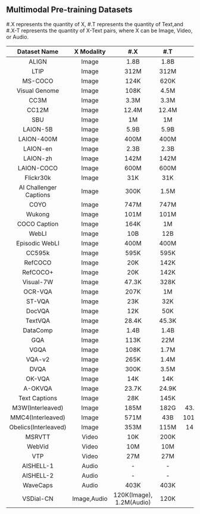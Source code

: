 ## Multimodal Pre-training Datasets

#.X represents the quantity of X, #.T represents the quantity of Text,and #.X-T represents the quantity of X-Text pairs, where X can be Image, Video, or Audio.

|      Dataset Name      | X Modality  |           #.X            |  #.T  |       #.X-T       |
| :--------------------: | :---------: | :----------------------: | :---: | :---------------: |
|         ALIGN          |    Image    |           1.8B           | 1.8B  |       1.8B        |
|          LTIP          |    Image    |           312M           | 312M  |       312M        |
|        MS-COCO         |    Image    |           124K           | 620K  |       620K        |
|     Visual Genome      |    Image    |           108K           | 4.5M  |       4.5M        |
|          CC3M          |    Image    |           3.3M           | 3.3M  |       3.3M        |
|         CC12M          |    Image    |          12.4M           | 12.4M |       12.4M       |
|          SBU           |    Image    |            1M            |  1M   |        1M         |
|        LAION-5B        |    Image    |           5.9B           | 5.9B  |       5.9B        |
|       LAION-400M       |    Image    |           400M           | 400M  |       400M        |
|        LAION-en        |    Image    |           2.3B           | 2.3B  |       2.3B        |
|        LAION-zh        |    Image    |           142M           | 142M  |       142M        |
|       LAION-COCO       |    Image    |           600M           | 600M  |       600M        |
|       Flickr30k        |    Image    |           31K            |  31K  |        31K        |
| AI Challenger Captions |    Image    |           300K           | 1.5M  |       1.5M        |
|          COYO          |    Image    |           747M           | 747M  |       747M        |
|         Wukong         |    Image    |           101M           | 101M  |       101M        |
|      COCO Caption      |    Image    |           164K           |  1M   |        1M         |
|         WebLI          |    Image    |           10B            |  12B  |        12B        |
|     Episodic WebLI     |    Image    |           400M           | 400M  |       400M        |
|         CC595k         |    Image    |           595K           | 595K  |       595K        |
|        RefCOCO         |    Image    |           20K            | 142K  |       142K        |
|        RefCOCO+        |    Image    |           20K            | 142K  |       142K        |
|       Visual-7W        |    Image    |          47.3K           | 328K  |       328K        |
|        OCR-VQA         |    Image    |           207K           |  1M   |        1M         |
|         ST-VQA         |    Image    |           23K            |  32K  |        32K        |
|         DocVQA         |    Image    |           12K            |  50K  |        50K        |
|        TextVQA         |    Image    |          28.4K           | 45.3K |       45.3K       |
|        DataComp        |    Image    |           1.4B           | 1.4B  |       1.4B        |
|          GQA           |    Image    |           113K           |  22M  |        22M        |
|          VGQA          |    Image    |           108K           | 1.7M  |       1.7M        |
|         VQA-v2         |    Image    |           265K           | 1.4M  |       1.4M        |
|          DVQA          |    Image    |           300K           | 3.5M  |       3.5M        |
|         OK-VQA         |    Image    |           14K            |  14K  |        14K        |
|        A-OKVQA         |    Image    |          23.7K           | 24.9K |       24.9K       |
|     Text Captions      |    Image    |           28K            | 145K  |       145K        |
|    M3W(Interleaved)    |    Image    |           185M           | 182G  | 43.3M(Instances)  |
|   MMC4(Interleaved)    |    Image    |           571M           |  43B  | 101.2M(Instances) |
|  Obelics(Interleaved)  |    Image    |           353M           | 115M  |  141M(Instances)  |
|         MSRVTT         |    Video    |           10K            | 200K  |       200K        |
|         WebVid         |    Video    |           10M            |  10M  |        10M        |
|          VTP           |    Video    |           27M            |  27M  |        27M        |
|       AISHELL-1        |    Audio    |            -             |   -   |       128K        |
|       AISHELL-2        |    Audio    |            -             |   -   |        1M         |
|        WaveCaps        |    Audio    |           403K           | 403K  |       403K        |
|       VSDial-CN        | Image,Audio | 120K(Image), 1.2M(Audio) | 120K  |       1.2M        |
